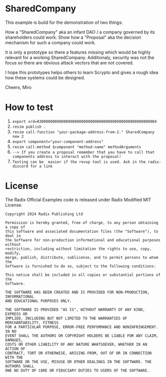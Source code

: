 # SharedCompany 

This example is build for the demonstration of two things:

How a "SharedCompany" aka an infant DAO / a company governed by its shareholders could work. 
Show how a "Proposal" aka the decision mechanism for such a company could work.

It is only a prototype so there a features missing which would be highly relevant for a working SharedCompany.
Additionaly, security was not the focus so there are obvious attack vectors that are not covered. 

I hope this prototypes helps others to learn Scrypto and gives a rough idea how these systems could be designed. 

Cheers, Miro 

# How to test 
1. `export xrd=030000000000000000000000000000000000000000000000000004`
2. `resim publish .`
3. `resim call-function "your-package-address-from-2." SharedCompany new 2`
4. `export component="your-component-address"`
5. `resim call-method $component "method-name" methodArguments`
6. `--> If you create a proposal remember that you have to call that components address to interact with the proposal!`
7. `Testing can be  easier if the revup tool is used. Ask in the radix-discord for a link`


# License

The Radix Official Examples code is released under Radix Modified MIT License.

    Copyright 2024 Radix Publishing Ltd

    Permission is hereby granted, free of charge, to any person obtaining a copy of
    this software and associated documentation files (the "Software"), to deal in
    the Software for non-production informational and educational purposes without
    restriction, including without limitation the rights to use, copy, modify,
    merge, publish, distribute, sublicense, and to permit persons to whom the
    Software is furnished to do so, subject to the following conditions:

    This notice shall be included in all copies or substantial portions of the
    Software.

    THE SOFTWARE HAS BEEN CREATED AND IS PROVIDED FOR NON-PRODUCTION, INFORMATIONAL
    AND EDUCATIONAL PURPOSES ONLY.

    THE SOFTWARE IS PROVIDED "AS IS", WITHOUT WARRANTY OF ANY KIND, EXPRESS OR
    IMPLIED, INCLUDING BUT NOT LIMITED TO THE WARRANTIES OF MERCHANTABILITY, FITNESS
    FOR A PARTICULAR PURPOSE, ERROR-FREE PERFORMANCE AND NONINFRINGEMENT. IN NO
    EVENT SHALL THE AUTHORS OR COPYRIGHT HOLDERS BE LIABLE FOR ANY CLAIM, DAMAGES,
    COSTS OR OTHER LIABILITY OF ANY NATURE WHATSOEVER, WHETHER IN AN ACTION OF
    CONTRACT, TORT OR OTHERWISE, ARISING FROM, OUT OF OR IN CONNECTION WITH THE
    SOFTWARE OR THE USE, MISUSE OR OTHER DEALINGS IN THE SOFTWARE. THE AUTHORS SHALL
    OWE NO DUTY OF CARE OR FIDUCIARY DUTIES TO USERS OF THE SOFTWARE.